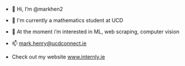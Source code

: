 - 👋 Hi, I’m @markhen2
- 🌱 I'm currently a mathematics student at UCD 
- 👀 At the moment i’m interested in ML, web scraping, computer vision
- 📫 mark.henry@ucdconnect.ie

- Check out my website www.internly.ie

<!---
markhen2/markhen2 is a ✨ special ✨ repository because its `README.md` (this file) appears on your GitHub profile.
You can click the Preview link to take a look at your changes.
--->
